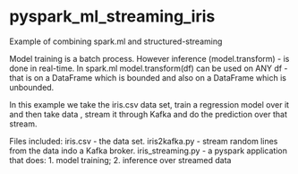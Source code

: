 # pyspark_ml_streaming_iris
Example of combining spark.ml and structured-streaming

Model training is a batch process.
However inference (model.transform) - is done in real-time.
In spark.ml model.transform(df) can be used on ANY df - that is
on a DataFrame which is bounded and also on a DataFrame which is unbounded.

In this example we take the iris.csv data set, train a regression model over it
and then take data , stream it through Kafka and do the prediction over that stream.

Files included:
iris.csv - the data set.
iris2kafka.py - stream random lines from the data indo a Kafka broker.
iris_streaming.py - a pyspark application that does: 1. model training; 2. inference over streamed data
